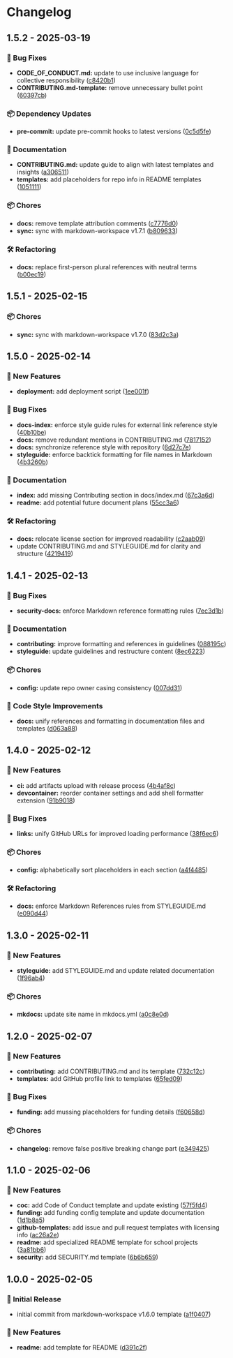 # Changelog

## 1.5.2 - 2025-03-19
### 🐞 Bug Fixes

* **CODE_OF_CONDUCT.md:** update to use inclusive language for collective responsibility ([c8420b1](https://github.com/Jekwwer/markdown-docs-kit/commit/c8420b1a62d4e0ceff2b144e507f5485afabdc0b))
* **CONTRIBUTING.md-template:** remove unnecessary bullet point ([60397cb](https://github.com/Jekwwer/markdown-docs-kit/commit/60397cb1868ec0c8f111c6f558199570eb4958a2))

### 📦 Dependency Updates

* **pre-commit:** update pre-commit hooks to latest versions ([0c5d5fe](https://github.com/Jekwwer/markdown-docs-kit/commit/0c5d5fe19a4982d3bcdd5df121720f137e0e2c04))

### 📖 Documentation

* **CONTRIBUTING.md:** update guide to align with latest templates and insights ([a306511](https://github.com/Jekwwer/markdown-docs-kit/commit/a3065119c73a498b94331e43c43ff9b4e0dded92))
* **templates:** add placeholders for repo info in README templates ([1051111](https://github.com/Jekwwer/markdown-docs-kit/commit/1051111bbf413f124c2b0c04400225b1a1e4ea97))

### 📦 Chores

* **docs:** remove template attribution comments ([c7776d0](https://github.com/Jekwwer/markdown-docs-kit/commit/c7776d0f5b7e7d38574528fe395e9b3408b18770))
* **sync:** sync with markdown-workspace v1.7.1 ([b809633](https://github.com/Jekwwer/markdown-docs-kit/commit/b8096338f53dfd710c27f2b104dc13f5b9b32210))

### 🛠️ Refactoring

* **docs:** replace first-person plural references with neutral terms ([b00ec19](https://github.com/Jekwwer/markdown-docs-kit/commit/b00ec19db17b395492bde613f8a273b2aa9dc02c))

## 1.5.1 - 2025-02-15
### 📦 Chores

* **sync:** sync with markdown-workspace v1.7.0 ([83d2c3a](https://github.com/Jekwwer/markdown-docs-kit/commit/83d2c3ae8635ce7257992277b1ffe17daf4f5a48))

## 1.5.0 - 2025-02-14
### 🚀 New Features

* **deployment:** add deployment script ([1ee001f](https://github.com/Jekwwer/markdown-docs-kit/commit/1ee001f59520fb1a24a7ce864c0ba59cad6cd3f6))

### 🐞 Bug Fixes

* **docs-index:** enforce style guide rules for external link reference style ([40b10be](https://github.com/Jekwwer/markdown-docs-kit/commit/40b10bedb943ead42befffe7245f76f81319e015))
* **docs:** remove redundant mentions in CONTRIBUTING.md ([7817152](https://github.com/Jekwwer/markdown-docs-kit/commit/78171522c95bbec244c9c4a80a4b3aa60ba4d716))
* **docs:** synchronize reference style with repository ([6d27c7e](https://github.com/Jekwwer/markdown-docs-kit/commit/6d27c7eadb67029d75fcc634da53b056e59cb1f9))
* **styleguide:** enforce backtick formatting for file names in Markdown ([4b3260b](https://github.com/Jekwwer/markdown-docs-kit/commit/4b3260b7e801526f43b7c27baa87093693f76312))

### 📖 Documentation

* **index:** add missing Contributing section in docs/index.md ([67c3a6d](https://github.com/Jekwwer/markdown-docs-kit/commit/67c3a6dbabeb9c4f853da3a137baf292c8dd75c0))
* **readme:** add potential future document plans ([55cc3a6](https://github.com/Jekwwer/markdown-docs-kit/commit/55cc3a601c3cd7e5031c05c7348155c51fa8219b))

### 🛠️ Refactoring

* **docs:** relocate license section for improved readability ([c2aab09](https://github.com/Jekwwer/markdown-docs-kit/commit/c2aab0905a226c7499a94523eaa705ba6434a61a))
* update CONTRIBUTING.md and STYLEGUIDE.md for clarity and structure ([4219419](https://github.com/Jekwwer/markdown-docs-kit/commit/42194193b56195b41ef1944bbac9ca567c19d1fc))

## 1.4.1 - 2025-02-13
### 🐞 Bug Fixes

* **security-docs:** enforce Markdown reference formatting rules ([7ec3d1b](https://github.com/Jekwwer/markdown-docs-kit/commit/7ec3d1b67c0a4bf5d3624e9a96285b954dca4a00))

### 📖 Documentation

* **contributing:** improve formatting and references in guidelines ([088195c](https://github.com/Jekwwer/markdown-docs-kit/commit/088195c88951c3b2d71f90b3c6096aff1987457b))
* **styleguide:** update guidelines and restructure content ([8ec6223](https://github.com/Jekwwer/markdown-docs-kit/commit/8ec622364ef136dea8804beb430676209bf00716))

### 📦 Chores

* **config:** update repo owner casing consistency ([007dd31](https://github.com/Jekwwer/markdown-docs-kit/commit/007dd31b2eea226308baa0ede32dd2c6f6bc46f0))

### 🎨 Code Style Improvements

* **docs:** unify references and formatting in documentation files and templates ([d063a88](https://github.com/Jekwwer/markdown-docs-kit/commit/d063a88b7f28c459bb0f63a69664b4da511e9433))

## 1.4.0 - 2025-02-12
### 🚀 New Features

* **ci:** add artifacts upload with release process ([4b4af8c](https://github.com/Jekwwer/markdown-docs-kit/commit/4b4af8c2b332659dd33f3ac7dc378929f28b043e))
* **devcontainer:** reorder container settings and add shell formatter extension ([91b9018](https://github.com/Jekwwer/markdown-docs-kit/commit/91b9018ad0d70c6cb618bdec47019473deb5a893))

### 🐞 Bug Fixes

* **links:** unify GitHub URLs for improved loading performance ([38f6ec6](https://github.com/Jekwwer/markdown-docs-kit/commit/38f6ec6db622bdeb39dd41980f93297ca8671532))

### 📦 Chores

* **config:** alphabetically sort placeholders in each section ([a4f4485](https://github.com/Jekwwer/markdown-docs-kit/commit/a4f4485a1561a66f3ce47f02824685232eb4d116))

### 🛠️ Refactoring

* **docs:** enforce Markdown References rules from STYLEGUIDE.md ([e090d44](https://github.com/Jekwwer/markdown-docs-kit/commit/e090d44f0e2516610a8f3acfae05f230b525284a))

## 1.3.0 - 2025-02-11
### 🚀 New Features

* **styleguide:** add STYLEGUIDE.md and update related documentation ([1f96ab4](https://github.com/jekwwer/markdown-docs-kit/commit/1f96ab433dd8b6e6d674a8c01182540b3abf77a6))

### 📦 Chores

* **mkdocs:** update site name in mkdocs.yml ([a0c8e0d](https://github.com/jekwwer/markdown-docs-kit/commit/a0c8e0d9f0d6af874f8f0ff28403f0f90b37c433))

## 1.2.0 - 2025-02-07
### 🚀 New Features

* **contributing:** add CONTRIBUTING.md and its template ([732c12c](https://github.com/jekwwer/markdown-docs-kit/commit/732c12ce3ea67ad1755eea42fb0f0039e9b32929))
* **templates:** add GitHub profile link to templates ([65fed09](https://github.com/jekwwer/markdown-docs-kit/commit/65fed09a205af7643469ed28ed7e03976da5a0cc))

### 🐞 Bug Fixes

* **funding:** add mussing placeholders for funding details ([f60658d](https://github.com/jekwwer/markdown-docs-kit/commit/f60658dd3f60a37cc5e40bdbcb763ac9a722d4aa))

### 📦 Chores

* **changelog:** remove false positive breaking change part ([e349425](https://github.com/jekwwer/markdown-docs-kit/commit/e34942539b43ca7cd684512ef516e09f14e7746d))

## 1.1.0 - 2025-02-06
### 🚀 New Features

* **coc:** add Code of Conduct template and update existing ([57f5fd4](https://github.com/jekwwer/markdown-docs-kit/commit/57f5fd4ffb5a85ad6c183c326115e91fb7b18ccf))
* **funding:** add funding config template and update documentation ([1d1b8a5](https://github.com/jekwwer/markdown-docs-kit/commit/1d1b8a55c88a94ecbe68d04bcb2771fb5ff54614))
* **github-templates:** add issue and pull request templates with licensing info ([ac26a2e](https://github.com/jekwwer/markdown-docs-kit/commit/ac26a2e5fd2ac63eda8a870910a4fc66a423385a))
* **readme:** add specialized README template for school projects ([3a81bb6](https://github.com/jekwwer/markdown-docs-kit/commit/3a81bb6d2fefa3787d63d3fc237d91a2d66fc036))
* **security:** add SECURITY.md template ([6b6b659](https://github.com/jekwwer/markdown-docs-kit/commit/6b6b659e9a170e88a5f2ea2c6646d58f7735758c))

## 1.0.0 - 2025-02-05
### 🎉 Initial Release

* initial commit from markdown-workspace v1.6.0 template ([a1f0407](https://github.com/jekwwer/markdown-docs-kit/commit/a1f040735b74ae741f186147a3a07025536975d5))

### 🚀 New Features

* **readme:** add template for README ([d391c2f](https://github.com/jekwwer/markdown-docs-kit/commit/d391c2f6111980f0ea27194e9fb241cbd7dbe413))
